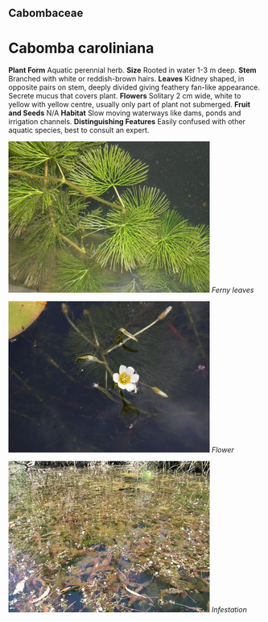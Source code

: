 ## Cabombaceae
# Cabomba caroliniana
 **Plant Form** Aquatic perennial herb. **Size** Rooted in water 1-3 m deep. **Stem** Branched with white or reddish-brown hairs. **Leaves** Kidney shaped, in opposite pairs on stem, deeply divided giving feathery fan-like appearance. Secrete mucus that covers plant. **Flowers** Solitary 2 cm wide, white to yellow with yellow centre, usually only part of plant not submerged. **Fruit and Seeds** N/A **Habitat** Slow moving waterways like dams, ponds and irrigation channels. **Distinguishing Features** Easily confused with other aquatic species, best to consult an expert.


![Ferny leaves](52358_underwater_leaves.jpg)
 *Ferny leaves* 

![Flower](18736_Cabomba-caroliniana05.jpg)
 *Flower* 

![Infestation](52279_Cabomba_habit1.jpg)
 *Infestation* 

